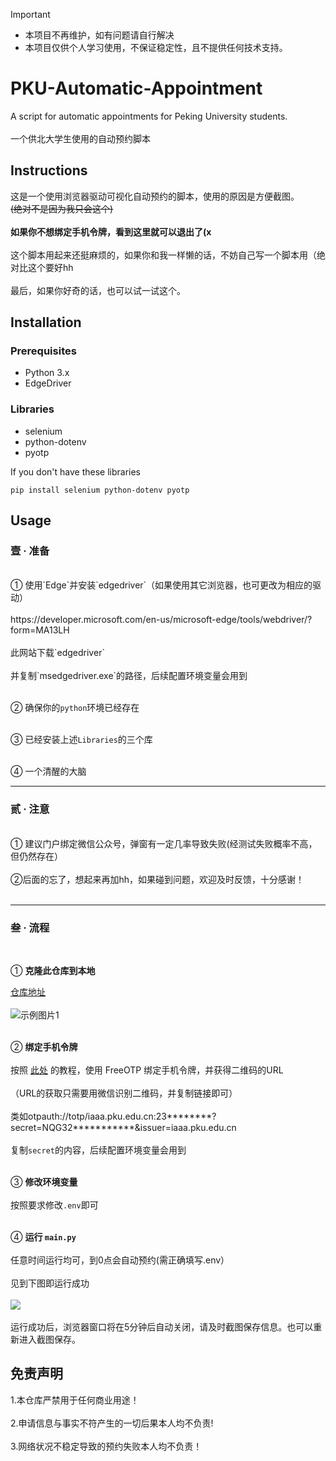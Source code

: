 > [!IMPORTANT]
> - 本项目不再维护，如有问题请自行解决
> - 本项目仅供个人学习使用，不保证稳定性，且不提供任何技术支持。

# PKU-Automatic-Appointment

A script for automatic appointments for Peking University students.<br><br>
一个供北大学生使用的自动预约脚本

## Instructions
这是一个使用浏览器驱动可视化自动预约的脚本，使用的原因是方便截图。<br>~~(绝对不是因为我只会这个)~~<br><br>
**如果你不想绑定手机令牌，看到这里就可以退出了(x**<br><br>
这个脚本用起来还挺麻烦的，如果你和我一样懒的话，不妨自己写一个脚本用（绝对比这个要好hh<br><br>
最后，如果你好奇的话，也可以试一试这个。<br>

## Installation

### Prerequisites
- Python 3.x
- EdgeDriver

### Libraries
- selenium
- python-dotenv
- pyotp

If you don't have these libraries
```
pip install selenium python-dotenv pyotp
```

## Usage

### 壹 · 准备
<br>
① 使用`Edge`并安装`edgedriver`（如果使用其它浏览器，也可更改为相应的驱动）<br><br>
https://developer.microsoft.com/en-us/microsoft-edge/tools/webdriver/?form=MA13LH<br><br>
此网站下载`edgedriver`<br><br>
并复制`msedgedriver.exe`的路径，后续配置环境变量会用到<br><br>

② 确保你的`python`环境已经存在<br><br>

③ 已经安装上述`Libraries`的三个库<br><br>

④ 一个清醒的大脑

----

### 贰 · 注意
<br>
① 建议门户绑定微信公众号，弹窗有一定几率导致失败(经测试失败概率不高，但仍然存在）<br><br>
②后面的忘了，想起来再加hh，如果碰到问题，欢迎及时反馈，十分感谢！<br><br>

------

### 叁 · 流程
<br>

① **克隆此仓库到本地**<br>

[仓库地址](https://github.com/hanlife02/PKU_Automatic_Appointment)<br><br>
![示例图片1](https://hanlife02.com/api/v2/objects/file/gt9l6pjzwwu7a5as5a.png)<br><br>

② **绑定手机令牌**<br><br>
按照 [此处](https://iaaa.pku.edu.cn/iaaa/resources/help/otpHelp.html) 的教程，使用 FreeOTP 绑定手机令牌，并获得二维码的URL<br><br>
（URL的获取只需要用微信识别二维码，并复制链接即可）<br><br>
类如otpauth://totp/iaaa.pku.edu.cn:23********?secret=NQG32\*\*\*\*\*\*\*\*\*\*\*&issuer=iaaa.pku.edu.cn<br><br>
复制`secret`的内容，后续配置环境变量会用到<br><br>

③ **修改环境变量**<br><br>
按照要求修改`.env`即可<br><br>

④ **运行 `main.py`**<br><br>
任意时间运行均可，到0点会自动预约(需正确填写.env）<br><br>
见到下图即运行成功<br><br>
![](https://hanlife02.com/api/v2/objects/file/2dhy73n26f3nd2ct6k.png)
<br><br>
运行成功后，浏览器窗口将在5分钟后自动关闭，请及时截图保存信息。也可以重新进入截图保存。

## 免责声明
  1.本仓库严禁用于任何商业用途！<br><br>
  2.申请信息与事实不符产生的一切后果本人均不负责!<br><br>
  3.网络状况不稳定导致的预约失败本人均不负责！<br><br>
